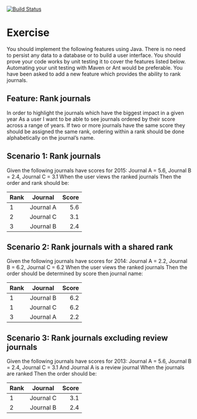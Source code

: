 [![Build Status](https://travis-ci.org/jesusgsdev/rankJournals.svg?branch=master)](https://travis-ci.org/jesusgsdev/rankJournals)
# Exercise
You should implement the following features using Java. There is no need to persist any data to a database or to build a user interface. You should prove your code works by unit testing it to cover the features listed below. Automating your unit testing with Maven or Ant would be preferable. You have been asked to add a new feature which provides the ability to rank journals.

## Feature: Rank journals
In order to highlight the journals which have the biggest impact in a given year
As a user
I want to be able to see journals ordered by their score across a range of years. If two or more journals have the same score they should be assigned the same rank, ordering within a rank should be done alphabetically on the journal’s name.

## Scenario 1: Rank journals
Given the following journals have scores for 2015:
Journal A = 5.6, Journal B = 2.4, Journal C = 3.1
When the user views the ranked journals
Then the order and rank should be:

|Rank|Journal|Score|
| ------------- |:-------------:| -----:|
|1|Journal A|5.6|
|2|Journal C|3.1|
|3|Journal B|2.4|

## Scenario 2: Rank journals with a shared rank
Given the following journals have scores for 2014:
Journal A = 2.2, Journal B = 6.2, Journal C = 6.2
When the user views the ranked journals
Then the order should be determined by score then journal name:

|Rank|Journal|Score|
| ------------- |:-------------:| -----:|
|1|Journal B|6.2|
|1|Journal C|6.2|
|3|Journal A|2.2|

## Scenario 3: Rank journals excluding review journals
Given the following journals have scores for 2013:
Journal A = 5.6, Journal B = 2.4, Journal C = 3.1
And Journal A is a review journal
When the journals are ranked
Then the order should be:

|Rank|Journal|Score|
| ------------- |:--------:| -----:|
|1|Journal C|3.1|
|2|Journal B|2.4|
